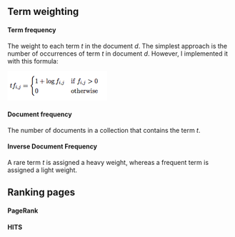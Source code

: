## Term weighting

#### Term frequency
The weight to each term *t* in the document *d*. The simplest approach is the number of occurrences of term *t* in document *d*. However, I implemented it with this formula:

![](docs/tf.png)

#### Document frequency
The number of documents in a collection that contains the term *t*.

#### Inverse Document Frequency
A rare term *t* is assigned a heavy weight, whereas a frequent term is assigned a light weight.

## Ranking pages

#### PageRank

#### HITS
